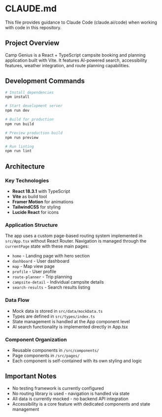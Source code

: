 # CLAUDE.md

This file provides guidance to Claude Code (claude.ai/code) when working with code in this repository.

## Project Overview

Camp Genius is a React + TypeScript campsite booking and planning application built with Vite. It features AI-powered search, accessibility features, weather integration, and route planning capabilities.

## Development Commands

```bash
# Install dependencies
npm install

# Start development server
npm run dev

# Build for production
npm run build

# Preview production build
npm run preview

# Run linting
npm run lint
```

## Architecture

### Key Technologies
- **React 18.3.1** with TypeScript
- **Vite** as build tool
- **Framer Motion** for animations
- **TailwindCSS** for styling
- **Lucide React** for icons

### Application Structure

The app uses a custom page-based routing system implemented in `src/App.tsx` without React Router. Navigation is managed through the `currentPage` state with these main pages:
- `home` - Landing page with hero section
- `dashboard` - User dashboard
- `map` - Map view page
- `profile` - User profile
- `route-planner` - Trip planning
- `campsite-detail` - Individual campsite details
- `search-results` - Search results listing

### Data Flow
- Mock data is stored in `src/data/mockData.ts`
- Types are defined in `src/types/index.ts`
- State management is handled at the App component level
- AI search functionality is implemented directly in App.tsx

### Component Organization
- Reusable components in `/src/components/`
- Page components in `/src/pages/`
- Each component is self-contained with its own styling and logic

## Important Notes

- No testing framework is currently configured
- No routing library is used - navigation is handled via state
- All data is currently mocked - no backend API integration
- Accessibility is a core feature with dedicated components and state management